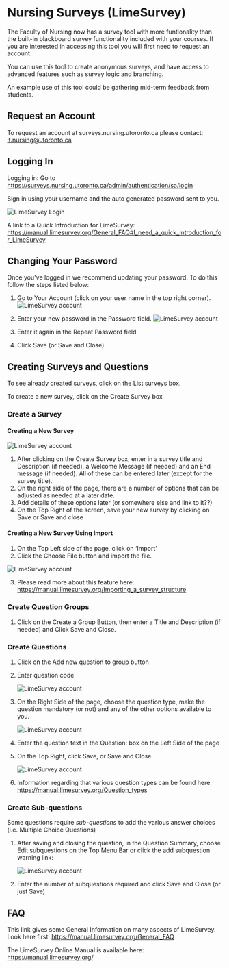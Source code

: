 # Nursing Surveys (LimeSurvey)

The Faculty of Nursing now has a survey tool with more funtionality than the built-in blackboard survey functionality included with your courses. If you are interested in accessing this tool you will first need to request an account.

You can use this tool to create anonymous surveys, and have access to advanced features such as survey logic and branching.

An example use of this tool could be gathering mid-term feedback from students.

## Request an Account

To request an account at surveys.nursing.utoronto.ca please contact: it.nursing@utoronto.ca

## Logging In

Logging in: Go to https://surveys.nursing.utoronto.ca/admin/authentication/sa/login

Sign in using your username and the auto generated password sent to you.

![LimeSurvey Login](LimeSurvey/login.GIF)

A link to a Quick Introduction for LimeSurvey: https://manual.limesurvey.org/General_FAQ#I_need_a_quick_introduction_for_LimeSurvey


## Changing Your Password

Once you've logged in we recommend updating your password. To do this follow the steps listed below:

   1. Go to Your Account (click on your user name in the top right corner).
![LimeSurvey account](LimeSurvey/account-settings.GIF)  

   2. Enter your new password in the Password field.
![LimeSurvey account](LimeSurvey/pswd_update.GIF)    
   3. Enter it again in the Repeat Password field
   4. Click Save (or Save and Close)



## Creating Surveys and Questions
To see already created surveys, click on the List surveys box.

To create a new survey, click on the Create Survey box

### Create a Survey
#### Creating a New Survey

![LimeSurvey account](LimeSurvey/create-survey.GIF)

   1. After clicking on the Create Survey box, enter in a survey title and Description (if 			needed), a Welcome Message (if needed) and an End message (if needed). All of 			these can be entered later (except for the survey title).
   2.  On the right side of the page, there are a number of options that can be adjusted 			as needed at a later date.
   3. Add details of these options later (or somewhere else and link to it??)
   4. On the Top Right of the screen, save your new survey by clicking on Save or Save 			and close

#### Creating a New Survey Using Import
   1. On the Top Left side of the page, click on ‘Import’
   2. Click the Choose File button and import the file.

   ![LimeSurvey account](LimeSurvey/create-menu.GIF)

   3. Please read more about this feature here: 						https://manual.limesurvey.org/Importing_a_survey_structure

### Create Question Groups
   1. Click on the Create a Group Button, then enter a Title and Description (if needed) and 	Click Save and Close.

### Create Questions
   1. Click on the Add new question to group button
   2. Enter question code

      ![LimeSurvey account](LimeSurvey/ques-add-code.GIF)
   3. On the Right Side of the page, choose the question type, make the question mandatory 	(or not) and any of the other options available to you.

      ![LimeSurvey account](LimeSurvey/ques-type.GIF)
   4. Enter the question text in the Question: box on the Left Side of the page
   5. On the Top Right, click Save, or Save and Close

      ![LimeSurvey account](LimeSurvey/save.GIF)
   6. Information regarding that various question types can be found here: 		https://manual.limesurvey.org/Question_types


### Create Sub-questions
Some questions require *sub-questions* to add the various answer choices (i.e. Multiple Choice Questions)
   1. After saving and closing the question, in the Question Summary, 	choose Edit subquestions on the Top Menu Bar or click the add subquestion warning link:

      ![LimeSurvey account](LimeSurvey/sub-ques.GIF)

   2. Enter the number of subquestions required and click Save and Close (or just Save)


## FAQ
This link gives some General Information on many aspects of LimeSurvey.
Look here first: https://manual.limesurvey.org/General_FAQ

The LimeSurvey Online Manual is available here: https://manual.limesurvey.org/
